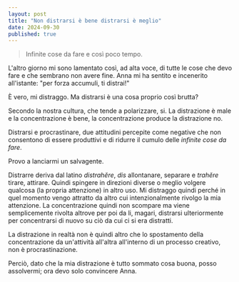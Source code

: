 ```yaml
---
layout: post
title: "Non distrarsi è bene distrarsi è meglio"
date: 2024-09-30
published: true
---
```


> Infinite cose da fare e così poco tempo.

L'altro giorno mi sono lamentato così, ad alta voce, di tutte le cose che devo fare e che sembrano non avere fine. Anna mi ha sentito e incenerito all'istante: "per forza accumuli, ti distrai!"

È vero, mi distraggo. Ma distrarsi è una cosa proprio così brutta?

Secondo la nostra cultura, che tende a polarizzare, si. La distrazione è male e la concentrazione è bene, la concentrazione produce la distrazione no.

Distrarsi e procrastinare, due attitudini percepite come negative che non consentono di essere produttivi e di ridurre il cumulo delle *infinite cose da fare*.<!-- Gia produrre, qualsiasi cosa, contenuti, cose di cui non abbiamo bisogno, produrre solo per consumare. Ora che i bisogni primari sono a posto possiamo dedicarci al superfluo. -->

Provo a lanciarmi un salvagente.

Distrarre deriva dal latino *distrahĕre*, *dis* allontanare, separare e *trahĕre* tirare, attirare. Quindi spingere in direzioni diverse o meglio volgere qualcosa (la propria attenzione) in altro uso.
Mi distraggo quindi perché in quel momento vengo attratto da altro cui intenzionalmente rivolgo la mia attenzione. La concentrazione quindi non scompare ma viene semplicemente rivolta altrove per poi da li, magari, distrarsi ulteriormente per concentrarsi di nuovo su ciò da cui ci si era distratti.

La distrazione in realtà non è quindi altro che lo spostamento della concentrazione da un'attività all'altra all'interno di un processo creativo, non è procrastinazione.


Perciò, dato che la mia distrazione è tutto sommato cosa buona, posso assolvermi; ora devo solo convincere Anna.
